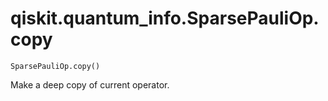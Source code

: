 # qiskit.quantum\_info.SparsePauliOp.copy

`SparsePauliOp.copy()`

Make a deep copy of current operator.
